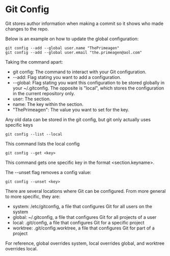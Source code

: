 # Git Config

Git stores author information when making a commit so it shows who made changes to the repo.

Below is an example on how to update the global configuration:

    git config --add --global user.name "ThePrimeagen"
    git config --add --global user.email "the.primeagen@aol.com"

Taking the command apart:

- git config: The command to interact with your Git configuration.
- --add: Flag stating you want to add a configuration.
- --global: Flag stating you want this configuration to be stored globally in your ~/.gitconfig. The opposite is "local", which stores the configuration in the current repository only.
- user: The section.
- name: The key within the section.
- "ThePrimeagen": The value you want to set for the key.

Any old data can be stored in the git config, but git only actually uses specific keys

    git config --list --local

This command lists the local config

    git config --get <key>

This command gets one specific key in the format <section.keyname>.

The --unset flag removes a config value:

    git config --unset <key>

There are several locations where Git can be configured. From more general to more specific, they are:

- system: /etc/gitconfig, a file that configures Git for all users on the system
- global: ~/.gitconfig, a file that configures Git for all projects of a user
- local: .git/config, a file that configures Git for a specific project
- worktree: .git/config.worktree, a file that configures Git for part of a project

For reference, global overrides system, local overrides global, and worktree overrides local.

